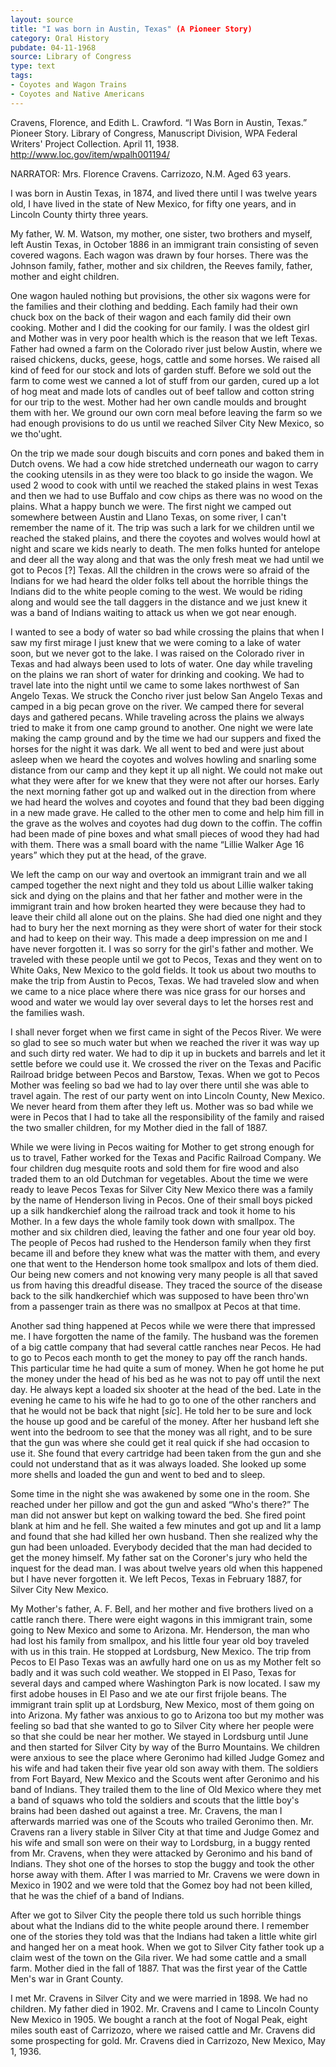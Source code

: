 ```yaml
---
layout: source
title: "I was born in Austin, Texas" (A Pioneer Story)
category: Oral History
pubdate: 04-11-1968
source: Library of Congress
type: text
tags:
- Coyotes and Wagon Trains
- Coyotes and Native Americans
---
```


Cravens, Florence, and Edith L. Crawford. “I Was Born in Austin, Texas.”  Pioneer Story. Library of Congress, Manuscript Division, WPA Federal Writers' Project Collection. April 11, 1938. http://www.loc.gov/item/wpalh001194/

NARRATOR: Mrs. Florence Cravens. Carrizozo, N.M. Aged 63 years. 

I was born in Austin Texas, in 1874, and lived there until I was twelve years old, I have lived in the state of New Mexico, for fifty one years, and in Lincoln County thirty three years. 

My father, W. M. Watson, my mother, one sister, two brothers and myself, left Austin Texas, in October 1886 in an immigrant train consisting of seven covered wagons. Each wagon was drawn by four horses. There was the Johnson family, father, mother and six children, the Reeves family, father, mother and eight children. 

One wagon hauled nothing but provisions, the other six wagons were for the families and their clothing and bedding. Each family had their own chuck box on the back of their wagon and each family did their own cooking. Mother and I did the cooking for our family. I was the oldest girl and Mother was in very poor health which is the reason that we left Texas. Father had owned a farm on the Colorado river just below Austin, where we raised chickens, ducks, geese, hogs, cattle and some horses. We raised all kind of feed for our stock and lots of garden stuff. Before we sold out the farm to come west we canned a lot of stuff from our garden, cured up a lot of hog meat and made lots of candles out of beef tallow and cotton string for our trip to the west. Mother had her own candle moulds and brought them with her. We ground our own corn meal before leaving the farm so we had enough provisions to do us until we reached Silver City New Mexico, so we tho'ught. 

On the trip we made sour dough biscuits and corn pones and baked them in Dutch ovens. We had a cow hide stretched underneath our wagon to carry the cooking utensils in as they were too black to go inside the wagon. We used 2 wood to cook with until we reached the staked plains in west Texas and then we had to use Buffalo and cow chips as there was no wood on the plains. What a happy bunch we were. The first night we camped out somewhere between Austin and Llano Texas, on some river, I can't remember the name of it. The trip was such a lark for we children until we reached the staked plains, and there the coyotes and wolves would howl at night and scare we kids nearly to death. The men folks hunted for antelope and deer all the way along and that was the only fresh meat we had until we got to Pecos [?] Texas. All the children in the crows were so afraid of the Indians for we had heard the older folks tell about the horrible things the Indians did to the white people coming to the west. We would be riding along and would see the tall daggers in the distance and we just knew it was a band of Indians waiting to attack us when we got near enough. 

I wanted to see a body of water so bad while crossing the plains that when I saw my first mirage I just knew that we were coming to a lake of water soon, but we never got to the lake. I was raised on the Colorado river in Texas and had always been used to lots of water. One day while traveling on the plains we ran short of water for drinking and cooking. We had to travel late into the night until we came to some lakes northwest of San Angelo Texas. We struck the Concho river just below San Angelo Texas and camped in a big pecan grove on the river. We camped there for several days and gathered pecans. While traveling across the plains we always tried to make it from one camp ground to another. One night we were late making the camp ground and by the time we had our suppers and fixed the horses for the night it was dark. We all went to bed and were just about asleep when we heard the coyotes and wolves howling and snarling some distance from our camp and they kept it up all night. We could not make out what they were after for we knew that they were not after our horses. Early the next morning father got up and walked out in the direction from where we had heard the wolves and coyotes and found that they bad been digging in a new made grave. He called to the other men to come and help him fill in the grave as the wolves and coyotes had dug down to the coffin. The coffin had been made of pine boxes and what small pieces of wood they had had with them. There was a small board with the name “Lillie Walker Age 16 years” which they put at the head, of the grave. 

We left the camp on our way and overtook an immigrant train and we all camped together the next night and they told us about Lillie walker taking sick and dying on the plains and that her father and mother were in the immigrant train and how broken hearted they were because they had to leave their child all alone out on the plains. She had died one night and they had to bury her the next morning as they were short of water for their stock and had to keep on their way. This made a deep impression on me and I have never forgotten it. I was so sorry for the girl's father and mother. We traveled with these people until we got to Pecos, Texas and they went on to White Oaks, New Mexico to the gold fields. It took us about two mouths to make the trip from Austin to Pecos, Texas. We had traveled slow and when we came to a nice place where there was nice grass for our horses and wood and water we would lay over several days to let the horses rest and the families wash. 

I shall never forget when we first came in sight of the Pecos River. We were so glad to see so much water but when we reached the river it was way up and such dirty red water. We had to dip it up in buckets and barrels and let it settle before we could use it. We crossed the river on the Texas and Pacific Railroad bridge between Pecos and Barstow, Texas. When we got to Pecos Mother was feeling so bad we had to lay over there until she was able to travel again. The rest of our party went on into Lincoln County, New Mexico. We never heard from them after they left us. Mother was so bad while we were in Pecos that I had to take all the responsibility of the family and raised the two smaller children, for my Mother died in the fall of 1887. 

While we were living in Pecos waiting for Mother to get strong enough for us to travel, Father worked for the Texas and Pacific Railroad Company. We four children dug mesquite roots and sold them for fire wood and also traded them to an old Dutchman for vegetables. About the time we were ready to leave Pecos Texas for Silver City New Mexico there was a family by the name of Henderson living in Pecos. One of their small boys picked up a silk handkerchief along the railroad track and took it home to his Mother. In a few days the whole family took down with smallpox. The mother and six children died, leaving the father and one four year old boy. The people of Pecos had rushed to the Henderson family when they first became ill and before they knew what was the matter with them, and every one that went to the Henderson home took smallpox and lots of them died. Our being new comers and not knowing very many people is all that saved us from having this dreadful disease. They traced the source of the disease back to the silk handkerchief which was supposed to have been thro'wn from a passenger train as there was no smallpox at Pecos at that time. 

Another sad thing happened at Pecos while we were there that impressed me. I have forgotten the name of the family. The husband was the foremen of a big cattle company that had several cattle ranches near Pecos. He had to go to Pecos each month to get the money to pay off the ranch hands. This particular time he had quite a sum of money. When he got home he put the money under the head of his bed as he was not to pay off until the next day. He always kept a loaded six shooter at the head of the bed. Late in the evening he came to his wife he had to go to one of the other ranchers and that he would not be back that night [*sic*]. He told her to be sure and lock the house up good and be careful of the money. After her husband left she went into the bedroom to see that the money was all right, and to be sure that the gun was where she could get it real quick if she had occasion to use it. She found that every cartridge had been taken from the gun and she could not understand that as it was always loaded. She looked up some more shells and loaded the gun and went to bed and to sleep. 

Some time in the night she was awakened by some one in the room. She reached under her pillow and got the gun and asked “Who's there?” The man did not answer but kept on walking toward the bed. She fired point blank at him and he fell. She waited a few minutes and got up and lit a lamp and found that she had killed her own husband. Then she realized why the gun had been unloaded. Everybody decided that the man had decided to get the money himself. My father sat on the Coroner's jury who held the inquest for the dead man. I was about twelve years old when this happened but I have never forgotten it. 
We left Pecos, Texas in February 1887, for Silver City New Mexico. 

My Mother's father, A. F. Bell, and her mother and five brothers lived on a cattle ranch there. There were eight wagons in this immigrant train, some going to New Mexico and some to Arizona. Mr. Henderson, the man who had lost his family from smallpox, and his little four year old boy traveled with us in this train. He stopped at Lordsburg, New Mexico. The trip from Pecos to El Paso Texas was an awfully hard one on us as my Mother felt so badly and it was such cold weather. We stopped in El Paso, Texas for several days and camped where Washington Park is now located. I saw my first adobe houses in El Paso and we ate our first frijole beans. The immigrant train split up at Lordsburg, New Mexico, most of them going on into Arizona. My father was anxious to go to Arizona too but my mother was feeling so bad that she wanted to go to Silver City where her people were so that she could be near her mother. We stayed in Lordsburg until June and then started for Silver City by way of the Burro Mountains. We children were anxious to see the place where Geronimo had killed Judge Gomez and his wife and had taken their five year old son away with them. The soldiers from Fort Bayard, New Mexico and the Scouts went after Geronimo and his band of Indians. They trailed them to the line of Old Mexico where they met a band of squaws who told the soldiers and scouts that the little boy's brains had been dashed out against a tree. Mr. Cravens, the man I afterwards married was one of the Scouts who trailed Geronimo then. Mr. Cravens ran a livery stable in Silver City at that time and Judge Gomez and his wife and small son were on their way to Lordsburg, in a buggy rented from Mr. Cravens, when they were attacked by Geronimo and his band of Indians. They shot one of the horses to stop the buggy and took the other horse away with them. After I was married to Mr. Cravens we were down in Mexico in 1902 and we were told that the Gomez boy had not been killed, that he was the chief of a band of Indians. 

After we got to Silver City the people there told us such horrible things about what the Indians did to the white people around there. I remember one of the stories they told was that the Indians had taken a little white girl and hanged her on a meat hook. 
When we got to Silver City father took up a claim west of the town on the Gila river. We had some cattle and a small farm. Mother died in the fall of 1887. That was the first year of the Cattle Men's war in Grant County. 

I met Mr. Cravens in Silver City and we were married in 1898. We had no children. My father died in 1902. Mr. Cravens and I came to Lincoln County New Mexico in 1905. We bought a ranch at the foot of Nogal Peak, eight miles south east of Carrizozo, where we raised cattle and Mr. Cravens did some prospecting for gold. Mr. Cravens died in Carrizozo, New Mexico, May 1, 1936. 



